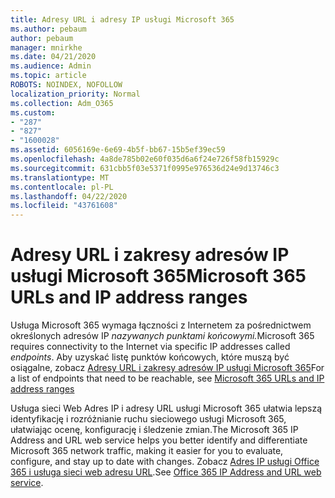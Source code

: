 ```yaml
---
title: Adresy URL i adresy IP usługi Microsoft 365
ms.author: pebaum
author: pebaum
manager: mnirkhe
ms.date: 04/21/2020
ms.audience: Admin
ms.topic: article
ROBOTS: NOINDEX, NOFOLLOW
localization_priority: Normal
ms.collection: Adm_O365
ms.custom:
- "287"
- "827"
- "1600028"
ms.assetid: 6056169e-6e69-4b5f-bb67-15b5ef39ec59
ms.openlocfilehash: 4a8de785b02e60f035d6a6f24e726f58fb15929c
ms.sourcegitcommit: 631cbb5f03e5371f0995e976536d24e9d13746c3
ms.translationtype: MT
ms.contentlocale: pl-PL
ms.lasthandoff: 04/22/2020
ms.locfileid: "43761608"
---
```

# <a name="microsoft-365-urls-and-ip-address-ranges"></a><span data-ttu-id="07707-102">Adresy URL i zakresy adresów IP usługi Microsoft 365</span><span class="sxs-lookup"><span data-stu-id="07707-102">Microsoft 365 URLs and IP address ranges</span></span>

<span data-ttu-id="07707-103">Usługa Microsoft 365 wymaga łączności z Internetem za pośrednictwem określonych adresów IP *nazywanych punktami końcowymi.*</span><span class="sxs-lookup"><span data-stu-id="07707-103">Microsoft 365 requires connectivity to the Internet via specific IP addresses called *endpoints*.</span></span>
<span data-ttu-id="07707-104">Aby uzyskać listę punktów końcowych, które muszą być osiągalne, zobacz [Adresy URL i zakresy adresów IP usługi Microsoft 365](https://docs.microsoft.com/office365/enterprise/urls-and-ip-address-ranges)</span><span class="sxs-lookup"><span data-stu-id="07707-104">For a list of endpoints that need to be reachable, see [Microsoft 365 URLs and IP address ranges](https://docs.microsoft.com/office365/enterprise/urls-and-ip-address-ranges)</span></span> 

<span data-ttu-id="07707-105">Usługa sieci Web Adres IP i adresy URL usługi Microsoft 365 ułatwia lepszą identyfikację i rozróżnianie ruchu sieciowego usługi Microsoft 365, ułatwiając ocenę, konfigurację i śledzenie zmian.</span><span class="sxs-lookup"><span data-stu-id="07707-105">The Microsoft 365 IP Address and URL web service helps you better identify and differentiate Microsoft 365 network traffic, making it easier for you to evaluate, configure, and stay up to date with changes.</span></span> <span data-ttu-id="07707-106">Zobacz [Adres IP usługi Office 365 i usługa sieci web adresu URL](https://docs.microsoft.com/office365/enterprise/office-365-ip-web-service).</span><span class="sxs-lookup"><span data-stu-id="07707-106">See [Office 365 IP Address and URL web service](https://docs.microsoft.com/office365/enterprise/office-365-ip-web-service).</span></span>